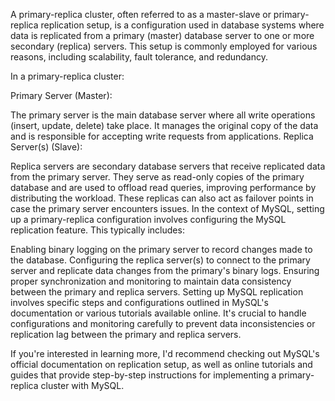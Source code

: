 A primary-replica cluster, often referred to as a master-slave or primary-replica replication setup, is a configuration used in database systems where data is replicated from a primary (master) database server to one or more secondary (replica) servers. This setup is commonly employed for various reasons, including scalability, fault tolerance, and redundancy.

In a primary-replica cluster:

Primary Server (Master):

The primary server is the main database server where all write operations (insert, update, delete) take place.
It manages the original copy of the data and is responsible for accepting write requests from applications.
Replica Server(s) (Slave):

Replica servers are secondary database servers that receive replicated data from the primary server.
They serve as read-only copies of the primary database and are used to offload read queries, improving performance by distributing the workload.
These replicas can also act as failover points in case the primary server encounters issues.
In the context of MySQL, setting up a primary-replica configuration involves configuring the MySQL replication feature. This typically includes:

Enabling binary logging on the primary server to record changes made to the database.
Configuring the replica server(s) to connect to the primary server and replicate data changes from the primary's binary logs.
Ensuring proper synchronization and monitoring to maintain data consistency between the primary and replica servers.
Setting up MySQL replication involves specific steps and configurations outlined in MySQL's documentation or various tutorials available online. It's crucial to handle configurations and monitoring carefully to prevent data inconsistencies or replication lag between the primary and replica servers.

If you're interested in learning more, I'd recommend checking out MySQL's official documentation on replication setup, as well as online tutorials and guides that provide step-by-step instructions for implementing a primary-replica cluster with MySQL.
